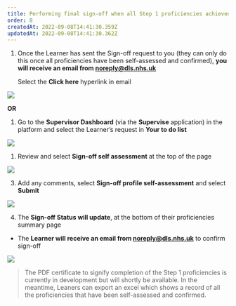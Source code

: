 ```yaml
---
title: Performing final sign-off when all Step 1 proficiencies achieved by Learner
order: 8
createdAt: 2022-09-08T14:41:30.359Z
updatedAt: 2022-09-08T14:41:30.362Z
---
```

1. Once the Learner has sent the Sign-off request to you (they can only do this once all proficiencies have been self-assessed and confirmed), **you will receive an email from noreply@dls.nhs.uk** 

   Select the **Click here** hyperlink​ in email

![](/img/sign-off_1.png)

**OR**

1. Go to the **Supervisor Dashboard** (via the **Supervise** application) in the platform and select the Learner’s request in **Your to do list** 

![](/img/sign-off_2_n.png)

1. Review and select **Sign-off self assessment** at the top of the page​

![](/img/sign-off_3_n.png)

3. Add any comments​, select **Sign-off ​profile self-assessment​** and select **Submit​**

![](/img/sign-off_4_n.png)

4. The **Sign-off Status will update**, at the bottom of their proficiencies summary page​

* The **Learner will receive an email from noreply@dls.nhs.uk** to confirm sign-off​

![](/img/sign-off_6.png)

> The PDF certificate to signify completion of the Step 1 proficiencies is currently in development but will shortly be available. In the meantime, Leaners can export an excel which shows a record of all the proficiencies that have been self-assessed and confirmed.​